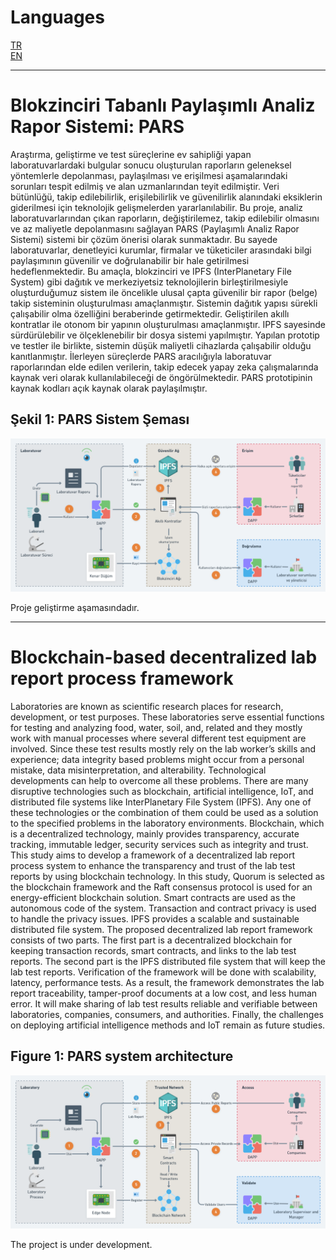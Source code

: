 # Languages
[TR](#blokzinciri-tabanlı-paylaşımlı-analiz-rapor-sistemi-pars) <br>
[EN](#blockchain-based-decentralized-lab-report-process-framework)

----------------------------------

# Blokzinciri Tabanlı Paylaşımlı Analiz Rapor Sistemi: PARS
Araştırma, geliştirme ve test süreçlerine ev sahipliği yapan laboratuvarlardaki bulgular sonucu oluşturulan raporların geleneksel yöntemlerle depolanması, paylaşılması ve erişilmesi aşamalarındaki sorunları tespit edilmiş ve alan uzmanlarından teyit edilmiştir. Veri bütünlüğü, takip edilebilirlik, erişilebilirlik ve güvenilirlik alanındaki eksiklerin giderilmesi için teknolojik gelişmelerden yararlanılabilir. Bu proje, analiz laboratuvarlarından çıkan raporların, değiştirilemez, takip edilebilir olmasını ve az maliyetle depolanmasını sağlayan PARS (Paylaşımlı Analiz Rapor Sistemi) sistemi bir çözüm önerisi olarak sunmaktadır. Bu sayede laboratuvarlar, denetleyici kurumlar, firmalar ve tüketiciler arasındaki bilgi paylaşımının güvenilir ve doğrulanabilir bir hale getirilmesi hedeflenmektedir. Bu amaçla, blokzinciri ve IPFS (InterPlanetary File System) gibi dağıtık ve merkeziyetsiz teknolojilerin birleştirilmesiyle oluşturduğumuz sistem ile öncelikle ulusal çapta güvenilir bir rapor (belge) takip sisteminin oluşturulması amaçlanmıştır. Sistemin dağıtık yapısı sürekli çalışabilir olma özelliğini beraberinde getirmektedir. Geliştirilen akıllı kontratlar ile otonom bir yapının oluşturulması amaçlanmıştır. IPFS sayesinde sürdürülebilir ve ölçeklenebilir bir dosya sistemi yapılmıştır. Yapılan prototip ve testler ile birlikte, sistemin düşük maliyetli cihazlarda çalışabilir olduğu kanıtlanmıştır. İlerleyen süreçlerde PARS aracılığıyla laboratuvar raporlarından elde edilen verilerin, takip edecek yapay zeka çalışmalarında kaynak veri olarak kullanılabileceği de öngörülmektedir. PARS prototipinin kaynak kodları açık kaynak olarak paylaşılmıştır.

## Şekil 1: PARS Sistem Şeması
<img src="https://github.com/paylasimlianalizraporsistemi/pars/blob/main/parssema.png" width="800" alt="PARS Sistem Şeması">

Proje geliştirme aşamasındadır.

----------------------------------

# Blockchain-based decentralized lab report process framework
Laboratories are known as scientific research places for research, development, or test purposes.  These laboratories serve essential functions for testing and analyzing food, water, soil, and, related and they mostly work with manual processes where several different test equipment are involved. Since these test results mostly rely on the lab worker’s skills and experience; data integrity based problems might occur from a personal mistake, data misinterpretation, and alterability. Technological developments can help to overcome all these problems. There are many disruptive technologies such as blockchain, artificial intelligence, IoT, and distributed file systems like InterPlanetary File System (IPFS). Any one of these technologies or the combination of them could be used as a solution to the specified problems in the laboratory environments. Blockchain, which is a decentralized technology, mainly provides transparency, accurate tracking, immutable ledger, security services such as integrity and trust. This study aims to develop a framework of a decentralized lab report process system to enhance the transparency and trust of the lab test reports by using blockchain technology. In this study, Quorum is selected as the blockchain framework and the Raft consensus protocol is used for an energy-efficient blockchain solution. Smart contracts are used as the autonomous code of the system. Transaction and contract privacy is used to handle the privacy issues. IPFS provides a scalable and sustainable distributed file system. The proposed decentralized lab report framework consists of two parts. The first part is a decentralized blockchain for keeping transaction records, smart contracts, and links to the lab test reports. The second part is the IPFS distributed file system that will keep the lab test reports. Verification of the framework will be done with scalability, latency, performance tests. As a result, the framework demonstrates the lab report traceability, tamper-proof documents at a low cost, and less human error. It will make sharing of lab test results reliable and verifiable between laboratories, companies, consumers, and authorities. Finally, the challenges on deploying artificial intelligence methods and IoT remain as future studies. 

## Figure 1: PARS system architecture
<img src="https://github.com/paylasimlianalizraporsistemi/pars/blob/main/parsschema.png" width="800" alt="PARS system architecture">

The project is under development.

